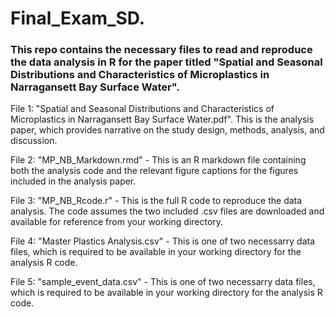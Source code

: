 # Final_Exam_SD.  

### This repo contains the necessary files to read and reproduce the data analysis in R for the paper titled "Spatial and Seasonal Distributions and Characteristics of Microplastics in Narragansett Bay Surface Water".     

File 1: "Spatial and Seasonal Distributions and Characteristics of Microplastics in Narragansett Bay Surface Water.pdf". This is the analysis paper, which provides narrative on the study design, methods, analysis, and discussion.        

File 2: "MP_NB_Markdown.rmd" - This is an R markdown file containing both the analysis code and the relevant figure captions for the figures included in the analysis paper.       

File 3: "MP_NB_Rcode.r" - This is the full R code to reproduce the data analysis. The code assumes the two included .csv files are downloaded and available for reference from your working directory.        

File 4: "Master Plastics Analysis.csv" - This is one of two necessarry data files, which is required to be available in your working directory for the analysis R code.       

File 5: "sample_event_data.csv" - This is one of two necessarry data files, which is required to be available in your working directory for the analysis R code.

